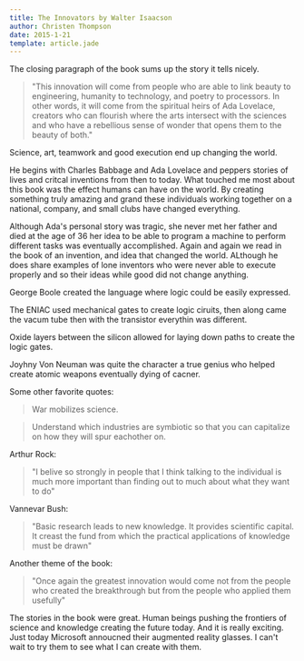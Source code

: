 ```yaml
---
title: The Innovators by Walter Isaacson
author: Christen Thompson
date: 2015-1-21
template: article.jade 
---
```


The closing paragraph of the book sums up the story it tells nicely.

>"This innovation will come from people who are able to link beauty to engineering, humanity to technology, and poetry to processors. In other words, it will come from the spiritual heirs of Ada Lovelace, creators who can flourish where the arts intersect with the sciences and who have a rebellious sense of wonder that opens them to the beauty of both."

Science, art, teamwork and good execution end up changing the world.

<span class="more"></span>

He begins with Charles Babbage and Ada Lovelace and peppers stories of lives and critcal inventions from then to today.  What touched me most about this book was the effect humans can have on the world. By creating something truly amazing and grand these individuals working together on a national,  company, and small clubs have changed everything.

Although Ada's personal story was tragic, she never met her father and died at the age of 36 her idea to be able to program a machine to perform different tasks was eventually accomplished. Again and again we read in the book of an invention, and idea that changed the world.  ALthough he does share examples of lone inventors who were never able to execute properly and so their ideas while good did not change anything.

George Boole created the language where logic could be easily expressed. 

The ENIAC used mechanical gates to create logic ciruits, then along came the vacum tube then with the transistor everythin was different.

Oxide layers between the silicon allowed for laying down paths to create the logic gates.

Joyhny Von Neuman was quite the character a true genius who helped create atomic weapons eventually dying of cacner.

Some other favorite quotes: 

>War mobilizes science.

>Understand which industries are symbiotic so that you can capitalize on how they will spur eachother on.

Arthur Rock:
>"I belive so strongly in people that I think talking to the individual is much more important than finding out to much about what they want to do"

Vannevar Bush:
>"Basic research leads to new knowledge. It provides scientific capital. It creast the fund from which the practical applications of knowledge must be drawn"

Another theme of the book:

>"Once again the greatest innovation would come not from the people who created the breakthrough but from the people who applied them usefully"

The stories in the book were great. Human beings pushing the frontiers of science and knowledge creating the future today.  And it is really exciting. Just today Microsoft annoucned their augmented reality glasses. I can't wait to try them to see what I can create with them.
